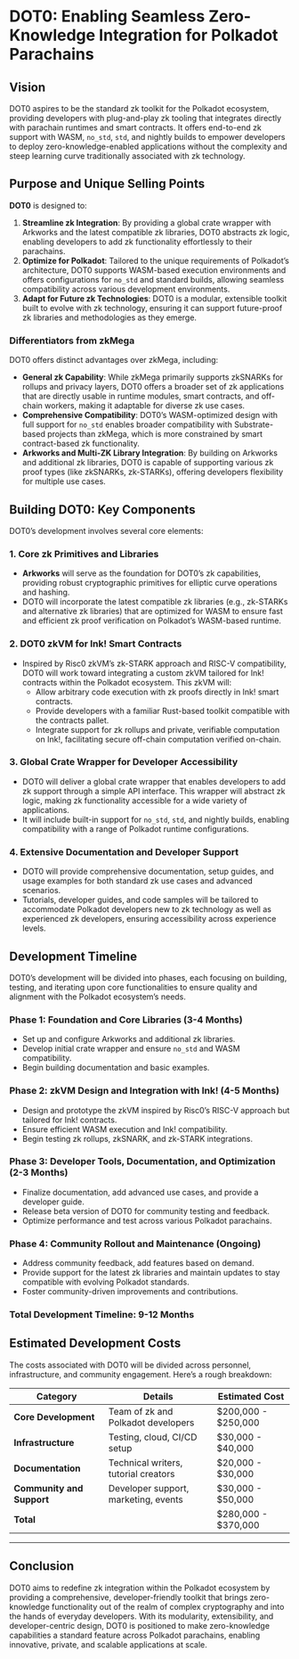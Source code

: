 # DOT0: Enabling Seamless Zero-Knowledge Integration for Polkadot Parachains

## Vision

DOT0 aspires to be the standard zk toolkit for the Polkadot ecosystem, providing developers with plug-and-play zk tooling that integrates directly with parachain runtimes and smart contracts. It offers end-to-end zk support with WASM, `no_std`, `std`, and nightly builds to empower developers to deploy zero-knowledge-enabled applications without the complexity and steep learning curve traditionally associated with zk technology.

## Purpose and Unique Selling Points

**DOT0** is designed to:
1. **Streamline zk Integration**: By providing a global crate wrapper with Arkworks and the latest compatible zk libraries, DOT0 abstracts zk logic, enabling developers to add zk functionality effortlessly to their parachains.
2. **Optimize for Polkadot**: Tailored to the unique requirements of Polkadot’s architecture, DOT0 supports WASM-based execution environments and offers configurations for `no_std` and standard builds, allowing seamless compatibility across various development environments.
3. **Adapt for Future zk Technologies**: DOT0 is a modular, extensible toolkit built to evolve with zk technology, ensuring it can support future-proof zk libraries and methodologies as they emerge.

### Differentiators from zkMega
DOT0 offers distinct advantages over zkMega, including:
- **General zk Capability**: While zkMega primarily supports zkSNARKs for rollups and privacy layers, DOT0 offers a broader set of zk applications that are directly usable in runtime modules, smart contracts, and off-chain workers, making it adaptable for diverse zk use cases.
- **Comprehensive Compatibility**: DOT0’s WASM-optimized design with full support for `no_std` enables broader compatibility with Substrate-based projects than zkMega, which is more constrained by smart contract-based zk functionality.
- **Arkworks and Multi-ZK Library Integration**: By building on Arkworks and additional zk libraries, DOT0 is capable of supporting various zk proof types (like zkSNARKs, zk-STARKs), offering developers flexibility for multiple use cases.

## Building DOT0: Key Components

DOT0’s development involves several core elements:

### 1. **Core zk Primitives and Libraries**
   - **Arkworks** will serve as the foundation for DOT0’s zk capabilities, providing robust cryptographic primitives for elliptic curve operations and hashing.
   - DOT0 will incorporate the latest compatible zk libraries (e.g., zk-STARKs and alternative zk libraries) that are optimized for WASM to ensure fast and efficient zk proof verification on Polkadot’s WASM-based runtime.

### 2. **DOT0 zkVM for Ink! Smart Contracts**
   - Inspired by Risc0 zkVM’s zk-STARK approach and RISC-V compatibility, DOT0 will work toward integrating a custom zkVM tailored for Ink! contracts within the Polkadot ecosystem. This zkVM will:
     - Allow arbitrary code execution with zk proofs directly in Ink! smart contracts.
     - Provide developers with a familiar Rust-based toolkit compatible with the contracts pallet.
     - Integrate support for zk rollups and private, verifiable computation on Ink!, facilitating secure off-chain computation verified on-chain.

### 3. **Global Crate Wrapper for Developer Accessibility**
   - DOT0 will deliver a global crate wrapper that enables developers to add zk support through a simple API interface. This wrapper will abstract zk logic, making zk functionality accessible for a wide variety of applications.
   - It will include built-in support for `no_std`, `std`, and nightly builds, enabling compatibility with a range of Polkadot runtime configurations.

### 4. **Extensive Documentation and Developer Support**
   - DOT0 will provide comprehensive documentation, setup guides, and usage examples for both standard zk use cases and advanced scenarios.
   - Tutorials, developer guides, and code samples will be tailored to accommodate Polkadot developers new to zk technology as well as experienced zk developers, ensuring accessibility across experience levels.

## Development Timeline

DOT0’s development will be divided into phases, each focusing on building, testing, and iterating upon core functionalities to ensure quality and alignment with the Polkadot ecosystem’s needs.

### Phase 1: Foundation and Core Libraries (3-4 Months)
   - Set up and configure Arkworks and additional zk libraries.
   - Develop initial crate wrapper and ensure `no_std` and WASM compatibility.
   - Begin building documentation and basic examples.
   
### Phase 2: zkVM Design and Integration with Ink! (4-5 Months)
   - Design and prototype the zkVM inspired by Risc0’s RISC-V approach but tailored for Ink! contracts.
   - Ensure efficient WASM execution and Ink! compatibility.
   - Begin testing zk rollups, zkSNARK, and zk-STARK integrations.

### Phase 3: Developer Tools, Documentation, and Optimization (2-3 Months)
   - Finalize documentation, add advanced use cases, and provide a developer guide.
   - Release beta version of DOT0 for community testing and feedback.
   - Optimize performance and test across various Polkadot parachains.

### Phase 4: Community Rollout and Maintenance (Ongoing)
   - Address community feedback, add features based on demand.
   - Provide support for the latest zk libraries and maintain updates to stay compatible with evolving Polkadot standards.
   - Foster community-driven improvements and contributions.

### Total Development Timeline: 9-12 Months

## Estimated Development Costs

The costs associated with DOT0 will be divided across personnel, infrastructure, and community engagement. Here’s a rough breakdown:

| Category             | Details                                | Estimated Cost |
|----------------------|----------------------------------------|----------------|
| **Core Development** | Team of zk and Polkadot developers     | $200,000 - $250,000 |
| **Infrastructure**   | Testing, cloud, CI/CD setup           | $30,000 - $40,000  |
| **Documentation**    | Technical writers, tutorial creators  | $20,000 - $30,000  |
| **Community and Support** | Developer support, marketing, events | $30,000 - $50,000  |
| **Total**            |                                        | $280,000 - $370,000 |

---

## Conclusion

DOT0 aims to redefine zk integration within the Polkadot ecosystem by providing a comprehensive, developer-friendly toolkit that brings zero-knowledge functionality out of the realm of complex cryptography and into the hands of everyday developers. With its modularity, extensibility, and developer-centric design, DOT0 is positioned to make zero-knowledge capabilities a standard feature across Polkadot parachains, enabling innovative, private, and scalable applications at scale.
